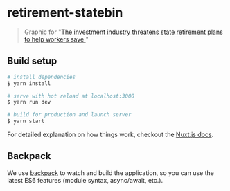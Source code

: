# retirement-statebin

> Graphic for "[The investment industry threatens state retirement plans to help workers save
](https://www.publicintegrity.org/2018/04/02/21643/investment-industry-threatens-state-retirement-plans-help-workers-save)"

## Build setup

``` bash
# install dependencies
$ yarn install

# serve with hot reload at localhost:3000
$ yarn run dev

# build for production and launch server
$ yarn start
```

For detailed explanation on how things work, checkout the [Nuxt.js docs](https://github.com/nuxt/nuxt.js).

## Backpack

We use [backpack](https://github.com/palmerhq/backpack) to watch and build the application, so you can use the latest ES6 features (module syntax, async/await, etc.).
